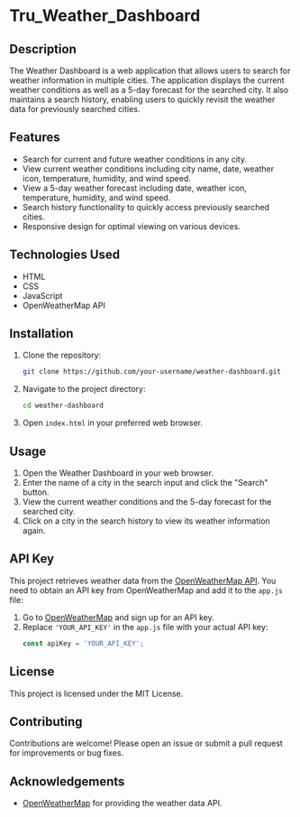 # Tru_Weather_Dashboard

## Description

The Weather Dashboard is a web application that allows users to search for weather information in multiple cities. The application displays the current weather conditions as well as a 5-day forecast for the searched city. It also maintains a search history, enabling users to quickly revisit the weather data for previously searched cities.

## Features

- Search for current and future weather conditions in any city.
- View current weather conditions including city name, date, weather icon, temperature, humidity, and wind speed.
- View a 5-day weather forecast including date, weather icon, temperature, humidity, and wind speed.
- Search history functionality to quickly access previously searched cities.
- Responsive design for optimal viewing on various devices.

## Technologies Used

- HTML
- CSS
- JavaScript
- OpenWeatherMap API

## Installation

1. Clone the repository:
   ```bash
   git clone https://github.com/your-username/weather-dashboard.git
   ```
2. Navigate to the project directory:
   ```bash
   cd weather-dashboard
   ```
3. Open `index.html` in your preferred web browser.

## Usage

1. Open the Weather Dashboard in your web browser.
2. Enter the name of a city in the search input and click the "Search" button.
3. View the current weather conditions and the 5-day forecast for the searched city.
4. Click on a city in the search history to view its weather information again.

## API Key

This project retrieves weather data from the [OpenWeatherMap API](https://openweathermap.org/api). You need to obtain an API key from OpenWeatherMap and add it to the `app.js` file:

1. Go to [OpenWeatherMap](https://openweathermap.org/appid) and sign up for an API key.
2. Replace `'YOUR_API_KEY'` in the `app.js` file with your actual API key:
   ```javascript
   const apiKey = 'YOUR_API_KEY';
   ```

## License

This project is licensed under the MIT License.

## Contributing

Contributions are welcome! Please open an issue or submit a pull request for improvements or bug fixes.

## Acknowledgements

- [OpenWeatherMap](https://openweathermap.org/) for providing the weather data API.
